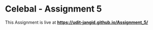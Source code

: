 # **Celebal - Assignment 5**
This Assignment is live at **https://udit-jangid.github.io/Assignment_5/**
